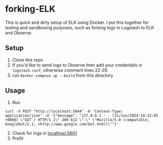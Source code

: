 # forking-ELK

This is quick and dirty setup of ELK using Docker. I put this together for testing and sandboxing purposes, such as forking logs in Logstash to ELK and Observe. 

## Setup 
1. Clone this repo
2. If you'd like to send logs to Observe then add your credentials in `logstash.conf`, otherwise comment lines 22-29.
3. run `docker-compose up --build` from this directory

## Usage

1. Run

`curl -X POST "http://localhost:5044" -H 'Content-Type: application/json' -d '{"message": "127.0.0.1 - - [21/Jun/2024:14:32:05 +0000] \"GET / HTTP/1.1\" 200 612 \"-\" \"Mozilla/5.0 (compatible; Googlebot/2.1; +http://www.google.com/bot.html)\""}'`

2. Check for logs in [localhost:5601](http://localhost:5601/)
3. Profit